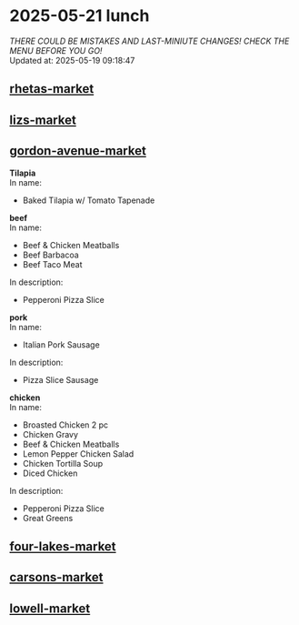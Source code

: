 # 2025-05-21 lunch  
*THERE COULD BE MISTAKES AND LAST-MINIUTE CHANGES! CHECK THE MENU BEFORE YOU GO!*  
Updated at: 2025-05-19 09:18:47  
## [rhetas-market](https://wisc-housingdining.nutrislice.com/menu/rhetas-market/lunch/2025-05-21)  
## [lizs-market](https://wisc-housingdining.nutrislice.com/menu/lizs-market/lunch/2025-05-21)  
## [gordon-avenue-market](https://wisc-housingdining.nutrislice.com/menu/gordon-avenue-market/lunch/2025-05-21)  
**Tilapia**  
In name:   
 - Baked Tilapia w/ Tomato Tapenade  
  
**beef**  
In name:   
 - Beef & Chicken Meatballs  
 - Beef Barbacoa  
 - Beef Taco Meat  
  
In description:   
 - Pepperoni Pizza Slice  
  
**pork**  
In name:   
 - Italian Pork Sausage  
  
In description:   
 - Pizza Slice Sausage  
  
**chicken**  
In name:   
 - Broasted Chicken 2 pc  
 - Chicken Gravy  
 - Beef & Chicken Meatballs  
 - Lemon Pepper Chicken Salad  
 - Chicken Tortilla Soup  
 - Diced Chicken  
  
In description:   
 - Pepperoni Pizza Slice  
 - Great Greens  
  
## [four-lakes-market](https://wisc-housingdining.nutrislice.com/menu/four-lakes-market/lunch/2025-05-21)  
## [carsons-market](https://wisc-housingdining.nutrislice.com/menu/carsons-market/lunch/2025-05-21)  
## [lowell-market](https://wisc-housingdining.nutrislice.com/menu/lowell-market/lunch/2025-05-21)  
  
